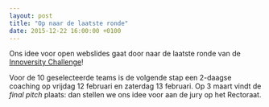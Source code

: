 ```yaml
---
layout: post
title: "Op naar de laatste ronde"
date: 2015-12-22 16:00:00 +0100
---
```

Ons idee voor open webslides gaat door naar de laatste ronde
van de [Innoversity Challenge](http://innoversity-challenge.be/)!

Voor de 10 geselecteerde teams is de volgende stap
een 2-daagse coaching op vrijdag 12 februari en zaterdag 13 februari.
Op 3 maart vindt de _final pitch_ plaats:
dan stellen we ons idee voor aan de jury op het Rectoraat.
